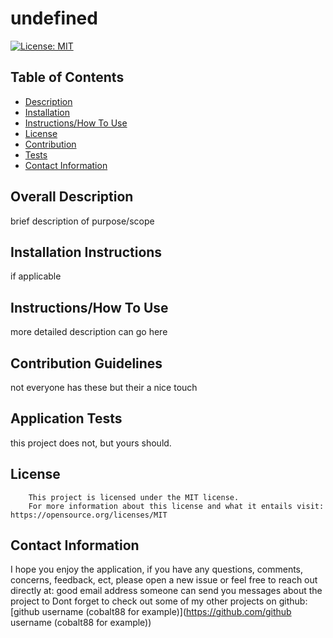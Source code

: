 
# undefined
[![License: MIT](https://img.shields.io/badge/License-MIT-yellow.svg)](https://opensource.org/licenses/MIT)

 ## Table of Contents

 - [Description](#overall-description)
 - [Installation](#installation-instructions)
 - [Instructions/How To Use](#instructions/how-to-use)
 - [License](#license)
 - [Contribution](#contribution-guidelines)
 - [Tests](#application-tests)
 - [Contact Information](#contact-information)
 

 ## Overall Description 

 brief description of purpose/scope

 ## Installation Instructions

 if applicable

 ## Instructions/How To Use

 more detailed description can go here

 ## Contribution Guidelines

 not everyone has these but their a nice touch

 ## Application Tests

 this project does not, but yours should. 

## License
        This project is licensed under the MIT license.
        For more information about this license and what it entails visit: https://opensource.org/licenses/MIT

 ## Contact Information

 I hope you enjoy the application, if you have any questions, comments, concerns, feedback, ect, 
please open a new issue or feel free to reach out directly at: good email address someone can send you messages about the project to 
Dont forget to check out some of my other projects on github: [github username (cobalt88 for example)](https://github.com/github username (cobalt88 for example))
